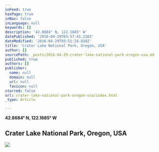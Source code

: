 ```yaml
---
inFeed: true
hasPage: true
inNav: false
inLanguage: null
keywords: []
description: '42.8684° N, 122.1685° W'
datePublished: '2016-04-29T03:57:41.220Z'
dateModified: '2016-04-29T03:51:28.810Z'
title: 'Crater Lake National Park, Oregon, USA'
author: []
sourcePath: _posts/2016-04-29-crater-lake-national-park-oregon-usa.md
published: true
authors: []
publisher:
  name: null
  domain: null
  url: null
  favicon: null
starred: false
url: crater-lake-national-park-oregon-usa/index.html
_type: Article

---
```

**42.8684° N, 122.1685° W**

## Crater Lake National Park, Oregon, USA
![](https://the-grid-user-content.s3-us-west-2.amazonaws.com/a24bce86-530a-4f86-aa01-b5ac1eec2b17.jpg)
